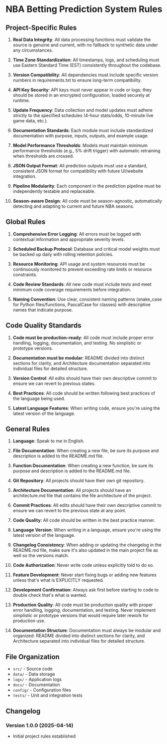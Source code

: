 # NBA Betting Prediction System Rules

## Project-Specific Rules

1. **Real Data Integrity**: All data processing functions must validate the source is genuine and current, with no fallback to synthetic data under any circumstances.

2. **Time Zone Standardization**: All timestamps, logs, and scheduling must use Eastern Standard Time (EST) consistently throughout the codebase.

3. **Version Compatibility**: All dependencies must include specific version numbers in requirements.txt to ensure long-term compatibility.

4. **API Key Security**: API keys must never appear in code or logs; they should be stored in an encrypted configuration, loaded securely at runtime.

5. **Update Frequency**: Data collection and model updates must adhere strictly to the specified schedules (4-hour stats/odds, 10-minute live game data, etc.).

6. **Documentation Standards**: Each module must include standardized documentation with purpose, inputs, outputs, and example usage.

7. **Model Performance Thresholds**: Models must maintain minimum performance thresholds (e.g., 5% drift trigger) with automatic retraining when thresholds are crossed.

8. **JSON Output Format**: All prediction outputs must use a standard, consistent JSON format for compatibility with future UI/website integration.

9. **Pipeline Modularity**: Each component in the prediction pipeline must be independently testable and replaceable.

10. **Season-aware Design**: All code must be season-agnostic, automatically detecting and adapting to current and future NBA seasons.

## Global Rules

1. **Comprehensive Error Logging**: All errors must be logged with contextual information and appropriate severity levels.

2. **Scheduled Backup Protocol**: Database and critical model weights must be backed up daily with rolling retention policies.

3. **Resource Monitoring**: API usage and system resources must be continuously monitored to prevent exceeding rate limits or resource constraints.

4. **Code Review Standards**: All new code must include tests and meet minimum code coverage requirements before integration.

5. **Naming Convention**: Use clear, consistent naming patterns (snake_case for Python files/functions, PascalCase for classes) with descriptive names that indicate purpose.

## Code Quality Standards

1. **Code must be production-ready**: All code must include proper error handling, logging, documentation, and testing. No simplistic or prototype versions.

2. **Documentation must be modular**: README divided into distinct sections for clarity, and Architecture documentation separated into individual files for detailed structure.

3. **Version Control**: All edits should have their own descriptive commit to ensure we can revert to previous states.

4. **Best Practices**: All code should be written following best practices of the language being used.

5. **Latest Language Features**: When writing code, ensure you're using the latest version of the language.

## General Rules

1. **Language**: Speak to me in English.

2. **File Documentation**: When creating a new file, be sure its purpose and description is added to the README.md file.

3. **Function Documentation**: When creating a new function, be sure its purpose and description is added to the README.md file.

4. **Git Repository**: All projects should have their own git repository.

5. **Architecture Documentation**: All projects should have an architecture.md file that contains the file architecture of the project.

6. **Commit Practices**: All edits should have their own descriptive commit to ensure we can revert to the previous state at any point.

7. **Code Quality**: All code should be written in the best practice manner.

8. **Language Version**: When writing in a language, ensure you're using the latest version of the language.

9. **Changelog Consistency**: When adding or updating the changelog in the README.md file, make sure it's also updated in the main project file as well so the versions match.

10. **Code Authorization**: Never write code unless explicitly told to do so.

11. **Feature Development**: Never start fixing bugs or adding new features unless that's what is EXPLICITLY requested.

12. **Development Confirmation**: Always ask first before starting to code to double check that's what is wanted.

13. **Production Quality**: All code must be production quality with proper error handling, logging, documentation, and testing. Never implement simplistic or prototype versions that would require later rework for production use.

14. **Documentation Structure**: Documentation must always be modular and organized: README divided into distinct sections for clarity, and Architecture separated into individual files for detailed structure.

## File Organization

- `src/` - Source code
- `data/` - Data storage
- `logs/` - Application logs
- `docs/` - Documentation
- `config/` - Configuration files
- `tests/` - Unit and integration tests

## Changelog

### Version 1.0.0 (2025-04-14)
- Initial project rules established
